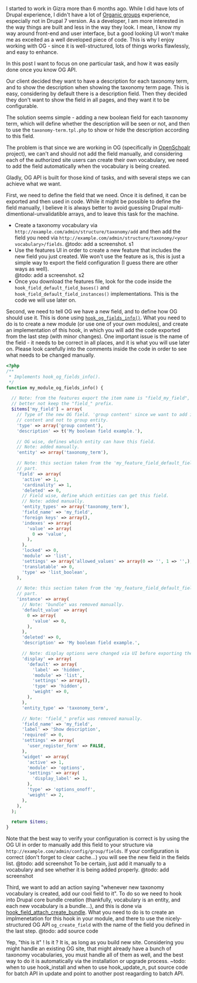 I started to work in Gizra more than 6 months ago. While I did have lots of Drupal experience, I didn't have a lot of <a href="https://drupal.org/project/og" target=_blank>Organic groups</a> experience, especially not in Drupal 7 version.
As a developer, I am more interested in the way things are built and less in the way they look. I mean, I know my way around front-end and user interface, but a good looking UI won't make me as exceited as a well developed piece of code.
This is why I enjoy working with OG - since it is well-structured, lots of things works flawlessly, and easy to enhance.

In this post I want to focus on one particular task, and how it was easily done once you know OG API.

Our client decided they want to have a description for each taxonomy term, and to show the description when showing the taxonomy term page. This is easy, considering by default there is a description field. Then they decided they don't want to show the field in all pages, and they want it to be configurable.

The solution seems simple - adding a new boolean field for each taxonomy term, which will define whether the description will be seen or not, and then to use the `taxonomy-term.tpl.php` to show or hide the description according to this field.<BR/>

The problem is that since we are working in OG (specifically in <a href="http://openscholar.gizra.com/" target=_blank>OpenSchoalr</a> project), we can't and should not add the field manually, and considering each of the authorized site users can create their own vocabulary, we need to add the field automatically when the vocabulary is being created.

Gladly, OG API is built for those kind of tasks, and with several steps we can achieve what we want.

First, we need to define the field that we need. Once it is defined, it can be exported and then used in code. While it might be possible to define the field manually, I believe it is always better to avoid guessing Drupal multi-dimentional-unvalidatible arrays, and to leave this task for the machine.
* Create a taxonomy vocabulary via `http://example.com/admin/structure/taxonomy/add` and then add the field you need via `http://example.com/admin/structure/taxonomy/<your vocabulary>/fields`.
@todo: add a screenshot. s1
* Use the features UI in order to create a new feature that includes the new field you just created. We won't use the feature as is, this is just a simple way to export the field configuration (I guess there are other ways as well).\
@todo: add a screenshot. s2
* Once you download the features file, look for the code inside the `hook_field_default_field_bases()` and `hook_field_default_field_instances()` implementations. This is the code we will use later on.

Second, we need to tell OG we have a new field, and to define how OG should use it. This is done using <a href="http://drupalcontrib.org/api/drupal/contributions!og!og.api.php/function/hook_og_fields_info/7" target=_blank>`hook_og_fields_info()`</a>. What you need to do is to create a new module (or use one of your own modules), and create an implementation of this hook, in which you will add the code exported from the last step (with minor changes). One important issue is the name of the field - it needs to be correct in all places, and it is what you will use later on.
Please look carefully into the comments inside the code in order to see what needs to be changed manually.
```php
<?php
/**
 * Implements hook_og_fields_info().
 */
function my_module_og_fields_info() {

  // Note: from the features export the item name is "field_my_field", but we
  // better not keep the "field_" prefix.
  $items['my_field'] = array(
    // Type of the new OG field. 'group content' since we want to add it to
    // content and not to group entity.
    'type' => array('group content'),
    'description' => t('My boolean field example.'),

    // OG wise, defines which entity can have this field.
    // Note: added manually.
    'entity' => array('taxonomy_term'),

    // Note: this section taken from the 'my_feature_field_default_field_bases'
    // part.
    'field' => array(
      'active' => 1,
      'cardinality' => 1,
      'deleted' => 0,
      // Field wise, define which entities can get this field.
      // Note: added manually.
      'entity_types' => array('taxonomy_term'),
      'field_name' => 'my_field',
      'foreign keys' => array(),
      'indexes' => array(
        'value' => array(
          0 => 'value',
        ),
      ),
      'locked' => 0,
      'module' => 'list',
      'settings' => array('allowed_values' => array(0 => '', 1 => '',),'allowed_values_function' => '',),
      'translatable' => 0,
      'type' => 'list_boolean',
    ),

    // Note: this section taken from the 'my_feature_field_default_field_instances'
    // part.
    'instance' => array(
      // Note: "bundle" was removed manually.
      'default_value' => array(
        0 => array(
          'value' => 0,
        ),
      ),
      'deleted' => 0,
      'description' => 'My boolean field example.',

      // Note: display options were changed via UI before exporting the field.
      'display' => array(
        'default' => array(
          'label' => 'hidden',
          'module' => 'list',
          'settings' => array(),
          'type' => 'hidden',
          'weight' => 0,
        ),
      ),
      'entity_type' => 'taxonomy_term',

      // Note: "field_" prefix was removed manually.
      'field_name' => 'my_field',
      'label' => 'Show description',
      'required' => 0,
      'settings' => array(
        'user_register_form' => FALSE,
      ),
      'widget' => array(
        'active' => 1,
        'module' => 'options',
        'settings' => array(
          'display_label' => 1,
        ),
        'type' => 'options_onoff',
        'weight' => 2,
      ),
    ),
  );

  return $items;
}
```

Note that the best way to verify your configuration is correct is by using the OG UI in order to manually add this field to your structure via `http://example.com/admin/config/group/fields`. If your configuration is correct (don't forget to clear cache...) you will see the new field in the fields list.
@todo: add screenshot
To be certain, just add it manually to a vocabulary and see whether it is being added properly.
@todo: add screenshot

Third, we want to add an action saying "whenever new taxonomy vocabulary is created, add our cool field to it". To do so we need to hook into Drupal core bundle creation (thankfully, vocabulary is an entity, and each new vocabulary is a bundle...), and this is done via <a href="https://api.drupal.org/api/drupal/modules!field!field.api.php/function/hook_field_attach_create_bundle/7" target=_blank>hook_field_attach_create_bundle</a>. What you need to do is to create an implmenetation for this hook in your module, and there to use the nicely-structured OG API `og_create_field` with the name of the field you defined in the last step.
@todo: add source code

Yep, "this is it" ! 
Is it ?
It is, as long as you build new site. Considering you might handle an existing OG site, that might already have a bunch of taxonomy vocabularies, you must handle all of them as well, and the best way to do it is automatically via the installation or upgrade process.
~todo: when to use hook_install and when to use hook_update_n, put source code for batch API in update and point to another post reagarding to batch API.
